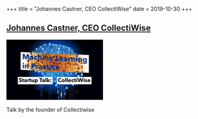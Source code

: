 +++
title = "Johannes Castner, CEO CollectiWise"
date = 2019-10-30
+++

## [Johannes Castner, CEO CollectiWise](https://www.facebook.com/events/418914759024217)

<img src = "/2019/collectiwise.jpg" height=20% width=50%> 

Talk by the founder of Collectiwise
